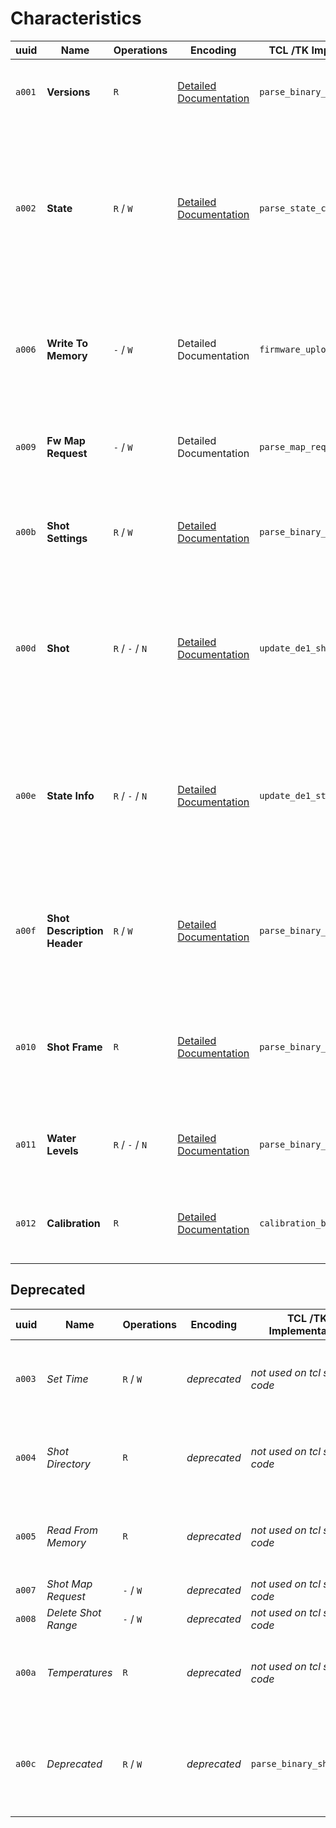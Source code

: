 # Characteristics

| uuid   | Name                        | Operations      | Encoding                                             | TCL /TK Implementation        | Description                                                                                                                                |
| ------ | --------------------------- | --------------- | ---------------------------------------------------- | ----------------------------- | ------------------------------------------------------------------------------------------------------------------------------------------ |
| `a001` | **Versions**                | `R`             | [Detailed Documentation](./versions.md)              | `parse_binary_version_desc`   | Version descriptons for Bluetooth and the firmware                                                                                         |
| `a002` | **State**                   | `R` / `W`       | [Detailed Documentation](./state.md)                 | `parse_state_change`          | Lets read read and set states (but not substates), cannot be subscribed to. Mainly use for setting state (ie. start espresso or steam etc) |
| `a006` | **Write To Memory**         | `-` / `W`       | Detailed Documentation                               | `firmware_upload_next`        | _unclear_ logs "firmware write ack recved" \[sic!\], maybe part of the protocol to update the firmware                                     |
| `a009` | **Fw Map Request**          | `-` / `W`       | Detailed Documentation                               | `parse_map_request`           | _unclear_ maybe something to prepare an update of the firmware                                                                             |
| `a00b` | **Shot Settings**           | `R` / `W`       | [Detailed Documentation](./shotSettings.md)          | `parse_binary_hotwater_desc`  | Settings for steam, hot water, espresso volume and group temperature                                                                       |
| `a00d` | **Shot**                    | `R` / `-` / `N` | [Detailed Documentation](./shot.md)                  | `update_de1_shotvalue`        | Notifies about the machines values (temparature, pressure and flow sensors) as well as the currently set targes for those values           |
| `a00e` | **State Info**              | `R` / `-` / `N` | [Detailed Documentation](./stateInfo.md)             | `update_de1_state`            | State notifications. Can be used to read - _and get notified about_ - the current machine's state and substate (heating, pouring etc)      |
| `a00f` | **Shot Description Header** | `R` / `W`       | [Detailed Documentation](./shotDescriptionHeader.md) | `parse_binary_shotdescheader` | _unclear_ this seems to be in use and the code is readable, I am not sure what this is used for though                                     |
| `a010` | **Shot Frame**              | `R`             | [Detailed Documentation](./shotFrame.md)             | `parse_binary_shotframe`      | _unclear_ this seems to be in use and the code is readable, I am not sure what this is used for though                                     |
| `a011` | **Water Levels**            | `R` / `-` / `N` | [Detailed Documentation](./water.md)                 | `parse_binary_water_level`    | Returns the current water level and the one the machine started with                                                                       |
| `a012` | **Calibration**             | `R`             | [Detailed Documentation](./calibrate.md)             | `calibration_ble_received`    | _unclear_ for receiving calibration notifications, whatever that means                                                                     |

## Deprecated

| uuid   | Name                | Operations | Encoding     | TCL /TK Implementation        | Description                                                                 |
| ------ | ------------------- | ---------- | ------------ | ----------------------------- | --------------------------------------------------------------------------- |
| `a003` | _Set Time_          | `R` / `W`  | _deprecated_ | _not used on tcl source code_ | deprecated maybe reading this gives you a bunch of zeros                    |
| `a004` | _Shot Directory_    | `R`        | _deprecated_ | _not used on tcl source code_ | deprecated maybe reading this gives you a bunch of zeros                    |
| `a005` | _Read From Memory_  | `R`        | _deprecated_ | _not used on tcl source code_ | deprecated maybe reading this gives you a bunch of zeros                    |
| `a007` | _Shot Map Request_  | `-` / `W`  | _deprecated_ | _not used on tcl source code_ | deprecated maybe                                                            |
| `a008` | _Delete Shot Range_ | `-` / `W`  | _deprecated_ | _not used on tcl source code_ | deprecated maybe                                                            |
| `a00a` | _Temperatures_      | `R`        | _deprecated_ | _not used on tcl source code_ | deprecated maybe reading this gives you a bunch of zeros                    |
| `a00c` | _Deprecated_        | `R` / `W`  | _deprecated_ | `parse_binary_shot_desc`      | _unclear_ docs say it's deprecated, reading this gives you a bunch of zeros |
